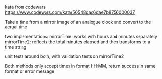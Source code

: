 kata from codewars: https://www.codewars.com/kata/56548dad6dae7b8756000037

Take a time from a mirror image of an analogue clock and convert to the actual time

two implementations:
mirrorTime: works with hours and minutes separately
mirrorTime2: reflects the total minutes elapsed and then transforms to a time string

unit tests around both, with validation tests on mirrorTime2

Both methods only accept times in format HH:MM, return success in same format or error message
